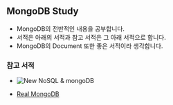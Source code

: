 ## MongoDB Study 


* MongoDB의 전반적인 내용을 공부합니다. 
* 서적은 아래의 서적과 참고 서적은 그 아래 서적으로 합니다. 
* MongoDB의 Document 또한 좋은 서적이라 생각합니다. 

### 참고 서적 

* ![New NoSQL & mongoDB](http://image.yes24.com/momo/TopCate1100/MidCate007/109963240.jpg)

* [Real MongoDB](http://image.yes24.com/momo/TopCate1764/MidCate003/176323661.jpg)



